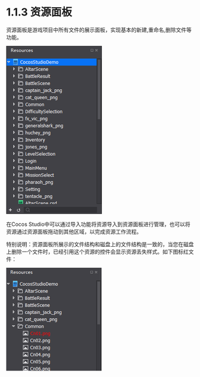 # 1.1.3 资源面板


资源面板是游戏项目中所有文件的展示面板，实现基本的新建,重命名,删除文件等功能。

![Image](res/image009.png)

在Cocos Studio中可以通过导入功能将资源导入到资源面板进行管理，也可以将资源通过资源面板拖动到其他区域，以完成资源工作流程。

特别说明：资源面板所展示的文件结构和磁盘上的文件结构是一致的，当您在磁盘上删除一个文件时，已经引用这个资源的控件会显示资源丢失样式。如下图标红文件：

![Image](res/image010.png)